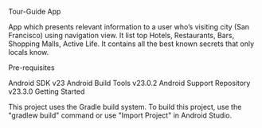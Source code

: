 Tour-Guide App

App which presents relevant information to a user who’s visiting city (San Francisco) using navigation view. 
It list top Hotels, Restaurants, Bars, Shopping Malls, Active Life. It contains all the best known secrets that only locals know.

Pre-requisites

Android SDK v23 Android Build Tools v23.0.2 Android Support Repository v23.3.0 Getting Started

This project uses the Gradle build system. To build this project, use the "gradlew build" command or use "Import Project" in Android Studio.
